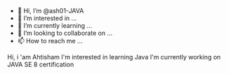 - 👋 Hi, I’m @ash01-JAVA
- 👀 I’m interested in ...
- 🌱 I’m currently learning ...
- 💞️ I’m looking to collaborate on ...
- 📫 How to reach me ...

<!---
ash01-JAVA/ash01-JAVA is a ✨ special ✨ repository because its `README.md` (this file) appears on your GitHub profile.
You can click the Preview link to take a look at your changes.
--->
Hi, i 'am Ahtisham
I'm interested in learning Java
I'm currently working on JAVA SE 8 certification 
